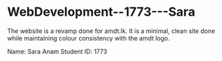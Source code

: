 # WebDevelopment--1773---Sara

The website is a revamp done for amdt.lk. It is a minimal, clean site done while maintaining colour consistency with the amdt logo.

Name: Sara Anam
Student ID: 1773
